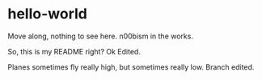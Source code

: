 # hello-world
Move along, nothing to see here. n00bism in the works.

So, this is my README right? Ok
Edited.

Planes sometimes fly really high, but sometimes really low.
Branch edited.
